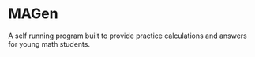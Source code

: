 # MAGen
A self running program built to provide practice calculations and answers for young math students.
